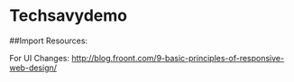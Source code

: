 # Techsavydemo


##Import Resources:

For UI Changes:
http://blog.froont.com/9-basic-principles-of-responsive-web-design/
